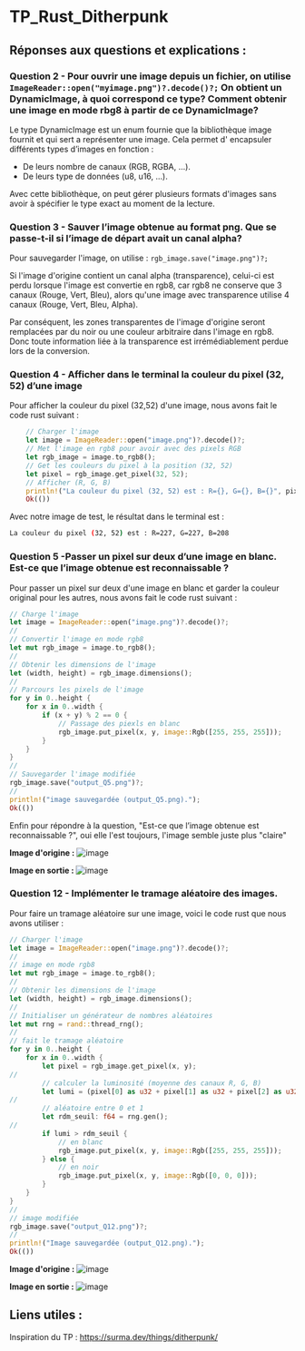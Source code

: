 # TP_Rust_Ditherpunk

## Réponses aux questions et explications :

  ### Question 2 - Pour ouvrir une image depuis un fichier, on utilise ``` ImageReader::open("myimage.png")?.decode()?; ``` On obtient un DynamicImage, à quoi correspond ce type? Comment obtenir une image en mode rbg8 à partir de ce DynamicImage?

  Le type DynamicImage est un enum fournie que la bibliothèque image fournit et qui sert a représenter une image. Cela permet d' encapsuler différents types d’images en fonction :

  - De leurs nombre de canaux (RGB, RGBA, ...).
  - De leurs type de données (u8, u16, ...).

  Avec cette bibliothèque, on peut gérer plusieurs formats d'images sans avoir à spécifier le type exact au moment de la lecture.

  ### Question 3 - Sauver l’image obtenue au format png. Que se passe-t-il si l’image de départ avait un canal alpha?

  Pour sauvegarder l'image, on utilise : 
  ```rgb_image.save("image.png")?;```

  Si l'image d'origine contient un canal alpha (transparence), celui-ci est perdu lorsque l'image est convertie en rgb8, car rgb8 ne conserve que 3 canaux (Rouge, Vert, Bleu), alors qu'une image avec transparence utilise 4 canaux (Rouge, Vert, Bleu, Alpha).

Par conséquent, les zones transparentes de l'image d'origine seront remplacées par du noir ou une couleur arbitraire dans l'image en rgb8. Donc toute information liée à la transparence est irrémédiablement perdue lors de la conversion.

### Question 4 - Afficher dans le terminal la couleur du pixel (32, 52) d’une image

Pour afficher la couleur du pixel (32,52) d'une image, nous avons fait le code rust suivant :

```rust
    // Charger l'image
    let image = ImageReader::open("image.png")?.decode()?;
    // Met l'image en rgb8 pour avoir avec des pixels RGB
    let rgb_image = image.to_rgb8();
    // Get les couleurs du pixel à la position (32, 52)
    let pixel = rgb_image.get_pixel(32, 52);
    // Afficher (R, G, B)
    println!("La couleur du pixel (32, 52) est : R={}, G={}, B={}", pixel[0], pixel[1], pixel[2]);
    Ok(())
```
Avec notre image de test, le résultat dans le terminal est :
```bash
La couleur du pixel (32, 52) est : R=227, G=227, B=208
```

### Question 5 -Passer un pixel sur deux d’une image en blanc. Est-ce que l’image obtenue est reconnaissable ?

Pour passer un pixel sur deux d'une image en blanc et garder la couleur original pour les autres, nous avons fait le code rust suivant : 

```rust
// Charge l'image
let image = ImageReader::open("image.png")?.decode()?;
//
// Convertir l'image en mode rgb8
let mut rgb_image = image.to_rgb8();
//
// Obtenir les dimensions de l'image
let (width, height) = rgb_image.dimensions();
//
// Parcours les pixels de l'image
for y in 0..height {
    for x in 0..width {
        if (x + y) % 2 == 0 {
            // Passage des piexls en blanc
            rgb_image.put_pixel(x, y, image::Rgb([255, 255, 255]));
        }
    }
}
//
// Sauvegarder l'image modifiée
rgb_image.save("output_Q5.png")?;
//
println!("image sauvegardée (output_Q5.png).");
Ok(())
```

Enfin pour répondre à la question, "Est-ce que l’image obtenue est reconnaissable ?", oui elle l'est toujours, l'image semble juste plus "claire"

**Image d'origine :**
![image](/ditherpunk/image.png)

**Image en sortie :**
![image](/ditherpunk/output_Q5.png)

### Question 12 - Implémenter le tramage aléatoire des images.

Pour faire un tramage aléatoire sur une image, voici le code rust que nous avons utiliser :

```rust
// Charger l'image
let image = ImageReader::open("image.png")?.decode()?;
//
// image en mode rgb8
let mut rgb_image = image.to_rgb8();
//
// Obtenir les dimensions de l'image
let (width, height) = rgb_image.dimensions();
//
// Initialiser un générateur de nombres aléatoires
let mut rng = rand::thread_rng();
//
// fait le tramage aléatoire
for y in 0..height {
    for x in 0..width {
        let pixel = rgb_image.get_pixel(x, y);
//
        // calculer la luminosité (moyenne des canaux R, G, B)
        let lumi = (pixel[0] as u32 + pixel[1] as u32 + pixel[2] as u32) as f64 / 3.0 / 255.0;
//
        // aléatoire entre 0 et 1
        let rdm_seuil: f64 = rng.gen();
//
        if lumi > rdm_seuil {
            // en blanc
            rgb_image.put_pixel(x, y, image::Rgb([255, 255, 255]));
        } else {
            // en noir
            rgb_image.put_pixel(x, y, image::Rgb([0, 0, 0]));
        }
    }
}
//
// image modifiée
rgb_image.save("output_Q12.png")?;
//
println!("Image sauvegardée (output_Q12.png).");
Ok(())
```

**Image d'origine :**
![image](/ditherpunk/image.png)

**Image en sortie :**
![image](/ditherpunk/output_Q12.png)

## Liens utiles :

  Inspiration du TP : https://surma.dev/things/ditherpunk/
